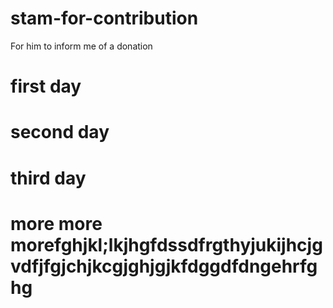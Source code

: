 # stam-for-contribution
For him to inform me of a donation

# first day
# second day
# third day
# more more morefghjkl;lkjhgfdssdfrgthyjukijhcjgvdfjfgjchjkcgjghjgjkfdggdfdngehrfghg


